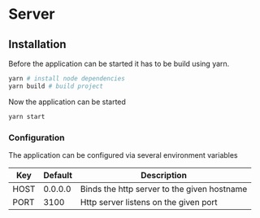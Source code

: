 # Server

## Installation

Before the application can be started it has to be build using yarn.

```bash
yarn # install node dependencies
yarn build # build project
```

Now the application can be started

```bash
yarn start
```

### Configuration

The application can be configured via several environment variables

| Key  | Default | Description                                 |
| ---- | ------- | ------------------------------------------- |
| HOST | 0.0.0.0 | Binds the http server to the given hostname |
| PORT | 3100    | Http server listens on the given port       |
